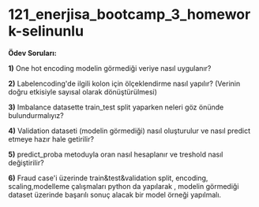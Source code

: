 # 121_enerjisa_bootcamp_3_homework-selinunlu

**Ödev Soruları:**

**1)** One hot encoding modelin görmediği veriye nasıl uygulanır?

**2)** Labelencoding'de ilgili kolon için ölçeklendirme nasıl yapılır? (Verinin doğru etkisiyle sayısal olarak dönüştürülmesi)

**3)** Imbalance datasette train_test split yaparken neleri göz önünde bulundurmalıyız?

**4)** Validation dataseti (modelin görmediği) nasıl oluşturulur ve nasıl predict etmeye hazır hale getirilir?

**5)** predict_proba metoduyla oran nasıl hesaplanır ve treshold nasıl değiştirilir?

**6)** Fraud case'i üzerinde train&test&validation split, encoding, scaling,modelleme çalışmaları python da yapılarak , modelin görmediği dataset üzerinde başarılı sonuç alacak bir model örneği yapılmalı.

